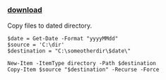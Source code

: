 ﻿---
pid:            5159
poster:         Zefram
title:          
date:           2014-05-13 20:46:20
format:         posh
parent:         0
parent:         0

---

# 

### [download](5159.ps1)

Copy files to dated directory.

```posh
$date = Get-Date -Format "yyyyMMdd"
$source = 'C:\dir'
$destination = "C:\someotherdir\$date\"

New-Item -ItemType directory -Path $destination
Copy-Item $source "$destination" -Recurse -Force
```

